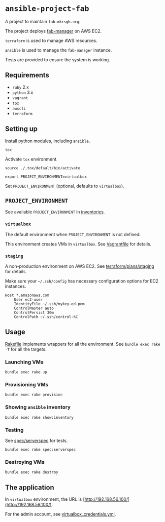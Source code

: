 # `ansible-project-fab`

A project to maintain `fab.mkrsgh.org`.

The project deploys [fab-manager](https://github.com/sleede/fab-manager) on
AWS EC2.

`terraform` is used to manage AWS resources.

`ansible` is used to manage the `fab-manager` instance.

Tests are provided to ensure the system is working.

## Requirements

* `ruby` 2.x
* `python` 3.x
* `vagrant`
* `tox`
* `awscli`
* `terraform`

## Setting up

Install python modules, including `ansible`.

```console
tox
```

Activate `tox` environment.

```console
source ./.tox/default/bin/activate
```

```console
export PROJECT_ENVIRONMENT=virtualbox
```

Set `PROJECT_ENVIRONMENT` (optional, defaults to `virtualbox`).

## `PROJECT_ENVIRONMENT`

See available `PROJECT_ENVIRONMENT` in [inventories](inventories).

### `virtualbox`

The default environment when `PROJECT_ENVIRONMENT` is not defined.

This environment creates VMs in `virtualbox`. See [Vagrantfile](Vagrantfile)
for details.

### `staging`

A non-production environment on AWS EC2. See
[terraform/plans/staging](terraform/plans/staging) for details.

Make sure your `~/.ssh/config` has necessary configuration options for EC2
instances.

```ssh-config
Host *.amazonaws.com
    User ec2-user
    IdentityFile ~/.ssh/mykey-ed.pem
    ControlMaster auto
    ControlPersist 30m
    ControlPath ~/.ssh/control-%C
```

## Usage

[Rakefile](Rakefile) implements wrappers for all the environment. See `bundle
exec rake -T` for all the targets.

### Launching VMs

```console
bundle exec rake up
```

### Provisioning VMs

```console
bundle exec rake provision
```

### Showing `ansible` inventory

```console
bundle exec rake show:inventory
```

### Testing

See [spec/serverspec](spec/serverspec) for tests.

```console
bundle exec rake spec:serverspec
```

### Destroying VMs

```console
bundle exec rake destroy
```

## The application

In `virtualbox` environment, the URL is
[http://192.168.56.100/](http://192.168.56.100/).

For the admin account, see
[virtualbox_credentials.yml](playbooks/group_vars/virtualbox_credentials.yml).
